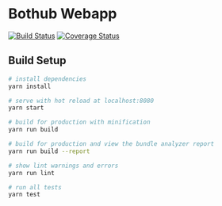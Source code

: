 # Bothub Webapp

[![Build Status](https://travis-ci.org/push-flow/bothub-webapp.svg?branch=master)](https://travis-ci.org/push-flow/bothub-webapp) [![Coverage Status](https://coveralls.io/repos/github/push-flow/bothub-webapp/badge.svg?branch=master)](https://coveralls.io/github/push-flow/bothub-webapp?branch=master)

## Build Setup

``` bash
# install dependencies
yarn install

# serve with hot reload at localhost:8080
yarn start

# build for production with minification
yarn run build

# build for production and view the bundle analyzer report
yarn run build --report

# show lint warnings and errors
yarn run lint

# run all tests
yarn test
```
